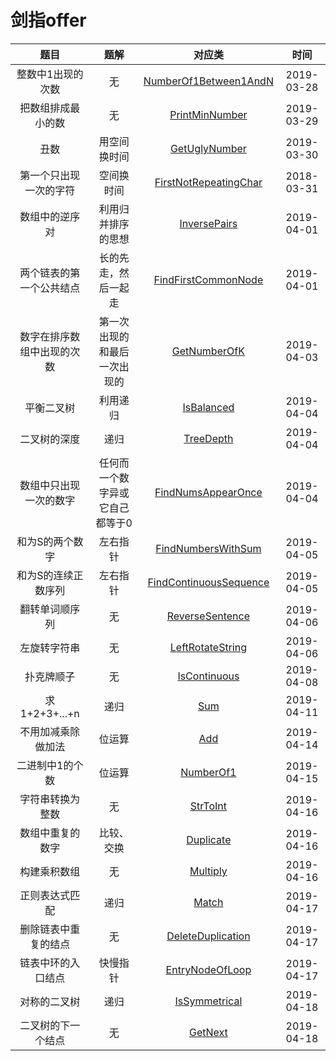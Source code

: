 # 剑指offer

|题目|题解|对应类|时间|
|:---:|:---:|:----:|:---:|
|整数中1出现的次数|无|[NumberOf1Between1AndN](NumberOf1Between1AndN.java)|2019-03-28|
|把数组排成最小的数|无|[PrintMinNumber](PrintMinNumber.java)|2019-03-29|
|丑数|用空间换时间|[GetUglyNumber](GetUglyNumber.java)|2019-03-30|
|第一个只出现一次的字符|空间换时间|[FirstNotRepeatingChar](FirstNotRepeatingChar.java)|2018-03-31|
|数组中的逆序对|利用归并排序的思想|[InversePairs](InversePairs.java)|2019-04-01|
|两个链表的第一个公共结点|长的先走，然后一起走|[FindFirstCommonNode](FindFirstCommonNode.java)|2019-04-01|
|数字在排序数组中出现的次数|第一次出现的和最后一次出现的|[GetNumberOfK](GetNumberOfK.java)|2019-04-03|
|平衡二叉树|利用递归|[IsBalanced](IsBalanced.java)|2019-04-04|
|二叉树的深度|递归|[TreeDepth](TreeDepth.java)|2019-04-04|
|数组中只出现一次的数字|任何而一个数字异或它自己都等于0|[FindNumsAppearOnce](FindNumsAppearOnce.java)|2019-04-04|
|和为S的两个数字|左右指针|[FindNumbersWithSum](FindNumbersWithSum.java)|2019-04-05|
|和为S的连续正数序列|左右指针|[FindContinuousSequence](FindContinuousSequence.java)|2019-04-05|
|翻转单词顺序列|无|[ReverseSentence](ReverseSentence.java)|2019-04-06|
|左旋转字符串|无|[LeftRotateString](LeftRotateString.java)|2019-04-06|
|扑克牌顺子|无|[IsContinuous](IsContinuous.java)|2019-04-08|
|求1+2+3+...+n|递归|[Sum](Sum.java)|2019-04-11|
|不用加减乘除做加法|位运算|[Add](Add.java)|2019-04-14|
|二进制中1的个数|位运算|[NumberOf1](NumberOf1.java)|2019-04-15|
|字符串转换为整数|无|[StrToInt](StrToInt.java)|2019-04-16|
|数组中重复的数字|比较、交换|[Duplicate](Duplicate.java)|2019-04-16|
|构建乘积数组|无|[Multiply](Multiply.java)|2019-04-16|
|正则表达式匹配|递归|[Match](Match.java)|2019-04-17|
|删除链表中重复的结点|无|[DeleteDuplication](DeleteDuplication.java)|2019-04-17|
|链表中环的入口结点|快慢指针|[EntryNodeOfLoop](EntryNodeOfLoop.java)|2019-04-17|
|对称的二叉树|递归|[IsSymmetrical](IsSymmetrical.java)|2019-04-18|
|二叉树的下一个结点|无|[GetNext](GetNext.java)|2019-04-18|
